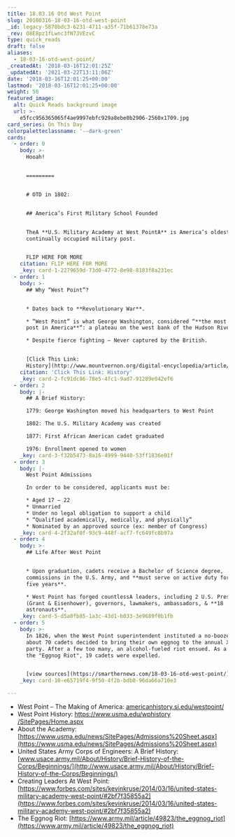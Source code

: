 ```yaml
---
title: 18.03.16 Otd West Point
slug: 20180316-18-03-16-otd-west-point
_id: legacy-5878bdc3-6231-4711-a35f-71b61378e73a
_rev: O8E8pz1fLwnc3fN7JVEzvC
type: quick_reads
draft: false
aliases:
  - 18-03-16-otd-west-point/
_createdAt: '2018-03-16T12:01:25Z'
_updatedAt: '2021-03-22T13:11:06Z'
date: '2018-03-16T12:01:25+00:00'
lastmod: '2018-03-16T12:01:25+00:00'
weight: 50
featured_image:
  alt: Quick Reads background image
  url: >-
    e5fcc956365065f4ae9997ebfc929a8ebe0b2906-2560x1709.jpg
card_series: On This Day
colorpaletteclassname: '--dark-green'
cards:
  - order: 0
    body: >-
      Hooah!


      =========


      # OTD in 1802:


      ## America’s First Military School Founded


      TheA **U.S. Military Academy at West PointA** is America’s oldest
      continually occupied military post.


      FLIP HERE FOR MORE
    citation: FLIP HERE FOR MORE
    _key: card-1-2279659d-73d0-4772-8e98-8183f8a231ec
  - order: 1
    body: >-
      ## Why “West Point”?


      * Dates back to **Revolutionary War**.

      * “West Point” is what George Washington, considered “**the most important
      post in America**“: a plateau on the west bank of the Hudson River.

      * Despite fierce fighting – Never captured by the British.


      [Click This Link:
      History](http://www.mountvernon.org/digital-encyclopedia/article/west-point/)
    citation: 'Click This Link: History'
    _key: card-2-fc91dc86-78e5-4fc1-9ad7-91289e042ef6
  - order: 2
    body: |-
      ## A Brief History:

      1779: George Washington moved his headquarters to West Point

      1802: The U.S. Military Academy was created

      1877: First African American cadet graduated

      1976: Enrollment opened to women
    _key: card-3-f32b5473-8a16-4999-9440-53ff1836e01f
  - order: 3
    body: |-
      West Point Admissions

      In order to be considered, applicants must be:

      * Aged 17 – 22
      * Unmarried
      * Under no legal obligation to support a child
      * “Qualified academically, medically, and physically”
      * Nominated by an approved source (ex: member of Congress)
    _key: card-4-2f32af0f-93c9-448f-acf7-fc649fc8b97a
  - order: 4
    body: >-
      ## Life After West Point


      * Upon graduation, cadets receive a Bachelor of Science degree,
      commissions in the U.S. Army, and **must serve on active duty for at least
      five years**.

      * West Point has forged countlessA leaders, including 2 U.S. Presidents
      (Grant & Eisenhower), governors, lawmakers, ambassadors, & **18
      astronauts**.
    _key: card-5-d5a0fb85-1a3c-43d1-b033-3e9689f0b1fb
  - order: 5
    body: >-
      In 1826, when the West Point superintendent instituted a no-booze policy,
      about 70 cadets decided to bring their own eggnog to the annual X-mas
      party. After a few too many, an alcohol-fueled riot ensued. As a result of
      the "Eggnog Riot", 19 cadets were expelled.


      [view sources](https://smarthernews.com/18-03-16-otd-west-point/)
    _key: card-10-e65719f4-9f50-4f2b-bdb0-96da66a710e3

---
```

* West Point – The Making of America: [americanhistory.si.edu/westpoint/](http://americanhistory.si.edu/westpoint/)
* West Point History: [https://www.usma.edu/wphistory /SitePages/Home.aspx](https://www.usma.edu/wphistory)
* About the Academy: [https://www.usma.edu/news/SitePages/Admissions%20Sheet.aspx](https://www.usma.edu/news/SitePages/Admissions%20Sheet.aspx)
* United States Army Corps of Engineers: A Brief History: [www.usace.army.mil/About/History/Brief-History-of-the-Corps/Beginnings/](http://www.usace.army.mil/About/History/Brief-History-of-the-Corps/Beginnings/)
* Creating Leaders At West Point: [https://www.forbes.com/sites/kevinkruse/2014/03/16/united-states-military-academy-west-point/#2bf7f35855a2](https://www.forbes.com/sites/kevinkruse/2014/03/16/united-states-military-academy-west-point/#2bf7f35855a2)
* The Eggnog Riot: [https://www.army.mil/article/49823/the_eggnog_riot](https://www.army.mil/article/49823/the_eggnog_riot)